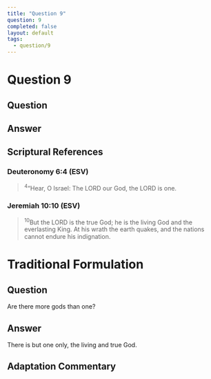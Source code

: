 ```yaml
---
title: "Question 9"
question: 9
completed: false
layout: default
tags:
  - question/9
---
```

# Question 9

## Question


## Answer


## Scriptural References
### Deuteronomy 6:4 (ESV)
> <sup>4</sup>“Hear, O Israel: The LORD our God, the LORD is one.

### Jeremiah 10:10 (ESV)
> <sup>10</sup>But the LORD is the true God; he is the living God and the everlasting King. At his wrath the earth quakes, and the nations cannot endure his indignation.

# Traditional Formulation
## Question
Are there more gods than one?

## Answer
There is but one only, the living and true God.

## Adaptation Commentary
